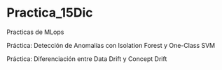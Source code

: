 # Practica_15Dic
Practicas de MLops

Práctica: Detección de Anomalías con Isolation Forest y One-Class SVM

Práctica: Diferenciación entre Data Drift y Concept Drift



